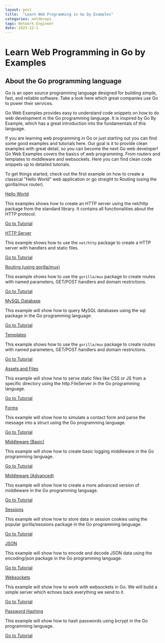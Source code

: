 ```yaml
---
layout: post
title:  "Learn Web Programming in Go by Examples"
categories: netdevops
tags: Network Engineer
date: 2023-12-1
---
```


# Learn Web Programming in Go by Examples

## About the Go programming language

Go is an open source programming language designed for building simple, fast, and reliable software. Take a look here which great companies use Go to power their services.

Go Web Examples provides easy to understand code snippets on how to do web development in the Go programming language. It is inspired by Go By Example, which has a great introduction into the fundamentals of this language.

If you are learning web programming in Go or just starting out you can find some good examples and tutorials here. Our goal is it to provide clean examples with great detail, so you can become the next Go web developer! Go Web Examples covers the basics of web programming. From routers and templates to middleware and websockets. Here you can find clean code snippets up to detailed tutorials.

To get things started, check out the first example on how to create a classical "Hello World" web application or go straight to Routing (using the gorilla/mux router).



[Hello World](https://gowebexamples.com/hello-world/)

This examples shows how to create an HTTP server using the net/http package from the standard library. It contains all functionalities about the HTTP protocol.

[Go to Tutorial](https://gowebexamples.com/hello-world/)

[HTTP Server](https://gowebexamples.com/http-server/)

This example shows how to use the `net/http` package to create a HTTP server with handlers and static files.

[Go to Tutorial](https://gowebexamples.com/http-server/)

[Routing (using gorilla/mux)](https://gowebexamples.com/routes-using-gorilla-mux/)

This example shows how to use the `gorilla/mux` package to create routes with named parameters, GET/POST handlers and domain restrictions.

[Go to Tutorial](https://gowebexamples.com/routes-using-gorilla-mux/)

[MySQL Database](https://gowebexamples.com/mysql-database/)

This example will show how to query MySQL databases using the sql package in the Go programming language.

[Go to Tutorial](https://gowebexamples.com/mysql-database/)

[Templates](https://gowebexamples.com/templates/)

This example shows how to use the `gorilla/mux` package to create routes with named parameters, GET/POST handlers and domain restrictions.

[Go to Tutorial](https://gowebexamples.com/templates/)

[Assets and Files](https://gowebexamples.com/static-files/)

This example will show how to serve static files like CSS or JS from a specific directory using the http.FileServer in the Go programming language.

[Go to Tutorial](https://gowebexamples.com/static-files/)

[Forms](https://gowebexamples.com/forms/)

This example will show how to simulate a contact form and parse the message into a struct using the Go programming language.

[Go to Tutorial](https://gowebexamples.com/forms/)

[Middleware (Basic)](https://gowebexamples.com/basic-middleware/)

This example will show how to create basic logging middleware in the Go programming language.

[Go to Tutorial](https://gowebexamples.com/basic-middleware/)

[Middleware (Advanced)](https://gowebexamples.com/advanced-middleware/)

This example will show how to create a more advanced version of middleware in the Go programming language.

[Go to Tutorial](https://gowebexamples.com/advanced-middleware/)

[Sessions](https://gowebexamples.com/sessions/)

This example will show how to store data in session cookies using the popular gorilla/sessions package in the Go programming language.

[Go to Tutorial](https://gowebexamples.com/sessions/)

[JSON](https://gowebexamples.com/json/)

This example will show how to encode and decode JSON data using the encoding/json package in the Go programming language.

[Go to Tutorial](https://gowebexamples.com/json/)

[Websockets](https://gowebexamples.com/websockets/)

This example will show how to work with websockets in Go. We will build a simple server which echoes back everything we send to it.

[Go to Tutorial](https://gowebexamples.com/websockets/)

[Password Hashing](https://gowebexamples.com/password-hashing/)

This example will show how to hash passwords using bcrypt in the Go programming language.

[Go to Tutorial](https://gowebexamples.com/password-hashing/)
